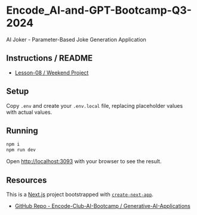 # Encode_AI-and-GPT-Bootcamp-Q3-2024
AI Joker - Parameter-Based Joke Generation Application

## Instructions / README
* [Lesson-08 / Weekend Project](https://github.com/Encode-Club-AI-Bootcamp/Generative-AI-Applications/blob/main/Lesson-08/README.md)

## Setup
Copy `.env` and create your `.env.local` file, replacing placeholder values with actual values.

## Running

```bash
npm i
npm run dev
```

Open [http://localhost:3093](http://localhost:3093) with your browser to see the result.

## Resources
This is a [Next.js](https://nextjs.org/) project bootstrapped with [`create-next-app`](https://github.com/vercel/next.js/tree/canary/packages/create-next-app).

* [GitHub Repo - Encode-Club-AI-Bootcamp / Generative-AI-Applications](https://github.com/Encode-Club-AI-Bootcamp/Generative-AI-Applications)
